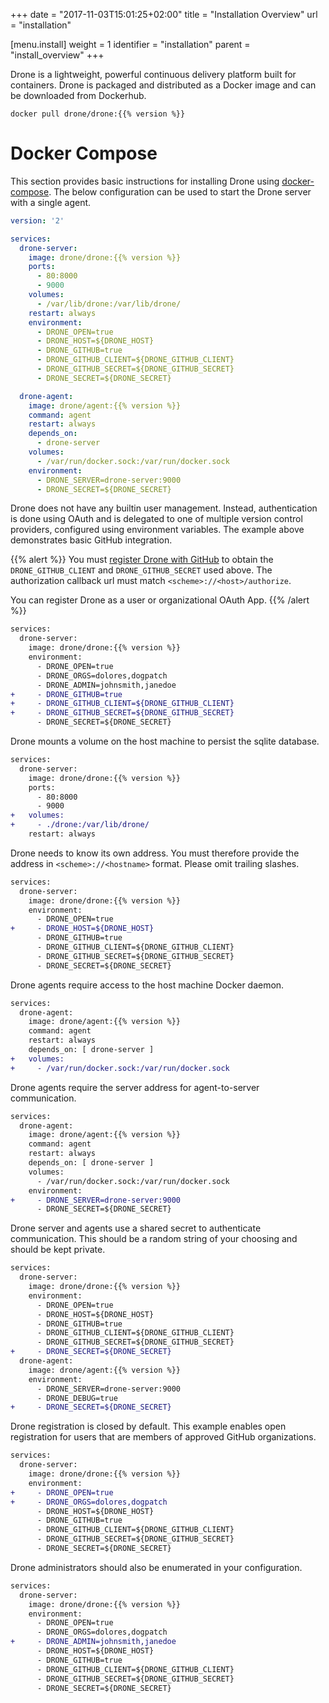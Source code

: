 +++
date = "2017-11-03T15:01:25+02:00"
title = "Installation Overview"
url = "installation"

[menu.install]
  weight = 1
  identifier = "installation"
  parent = "install_overview"
+++

Drone is a lightweight, powerful continuous delivery platform built for containers. Drone is packaged and distributed as a Docker image and can be downloaded from Dockerhub.

```text
docker pull drone/drone:{{% version %}}
```

# Docker Compose

This section provides basic instructions for installing Drone using [docker-compose](https://docs.docker.com/compose/). The below configuration can be used to start the Drone server with a single agent.

```yaml
version: '2'

services:
  drone-server:
    image: drone/drone:{{% version %}}
    ports:
      - 80:8000
      - 9000
    volumes:
      - /var/lib/drone:/var/lib/drone/
    restart: always
    environment:
      - DRONE_OPEN=true
      - DRONE_HOST=${DRONE_HOST}
      - DRONE_GITHUB=true
      - DRONE_GITHUB_CLIENT=${DRONE_GITHUB_CLIENT}
      - DRONE_GITHUB_SECRET=${DRONE_GITHUB_SECRET}
      - DRONE_SECRET=${DRONE_SECRET}

  drone-agent:
    image: drone/agent:{{% version %}}
    command: agent
    restart: always
    depends_on:
      - drone-server
    volumes:
      - /var/run/docker.sock:/var/run/docker.sock
    environment:
      - DRONE_SERVER=drone-server:9000
      - DRONE_SECRET=${DRONE_SECRET}
```

Drone does not have any builtin user management. Instead, authentication is done using OAuth and is delegated to one of multiple version control providers, configured using environment variables. The example above demonstrates basic GitHub integration.

{{% alert %}}
You must [register Drone with GitHub](https://developer.github.com/apps/building-oauth-apps/creating-an-oauth-app/) to obtain the `DRONE_GITHUB_CLIENT` and `DRONE_GITHUB_SECRET` used above. The authorization callback url must match `<scheme>://<host>/authorize`.

You can register Drone as a user or organizational OAuth App.
{{% /alert %}}

```diff
services:
  drone-server:
    image: drone/drone:{{% version %}}
    environment:
      - DRONE_OPEN=true
      - DRONE_ORGS=dolores,dogpatch
      - DRONE_ADMIN=johnsmith,janedoe
+     - DRONE_GITHUB=true
+     - DRONE_GITHUB_CLIENT=${DRONE_GITHUB_CLIENT}
+     - DRONE_GITHUB_SECRET=${DRONE_GITHUB_SECRET}
      - DRONE_SECRET=${DRONE_SECRET}
```

Drone mounts a volume on the host machine to persist the sqlite database.

```diff
services:
  drone-server:
    image: drone/drone:{{% version %}}
    ports:
      - 80:8000
      - 9000
+   volumes:
+     - ./drone:/var/lib/drone/
    restart: always
```

Drone needs to know its own address. You must therefore provide the address in `<scheme>://<hostname>` format. Please omit trailing slashes.

```diff
services:
  drone-server:
    image: drone/drone:{{% version %}}
    environment:
      - DRONE_OPEN=true
+     - DRONE_HOST=${DRONE_HOST}
      - DRONE_GITHUB=true
      - DRONE_GITHUB_CLIENT=${DRONE_GITHUB_CLIENT}
      - DRONE_GITHUB_SECRET=${DRONE_GITHUB_SECRET}
      - DRONE_SECRET=${DRONE_SECRET}
```

Drone agents require access to the host machine Docker daemon.

```diff
services:
  drone-agent:
    image: drone/agent:{{% version %}}
    command: agent
    restart: always
    depends_on: [ drone-server ]
+   volumes:
+     - /var/run/docker.sock:/var/run/docker.sock
```

Drone agents require the server address for agent-to-server communication.

```diff
services:
  drone-agent:
    image: drone/agent:{{% version %}}
    command: agent
    restart: always
    depends_on: [ drone-server ]
    volumes:
      - /var/run/docker.sock:/var/run/docker.sock
    environment:
+     - DRONE_SERVER=drone-server:9000
      - DRONE_SECRET=${DRONE_SECRET}
```

Drone server and agents use a shared secret to authenticate communication. This should be a random string of your choosing and should be kept private.

```diff
services:
  drone-server:
    image: drone/drone:{{% version %}}
    environment:
      - DRONE_OPEN=true
      - DRONE_HOST=${DRONE_HOST}
      - DRONE_GITHUB=true
      - DRONE_GITHUB_CLIENT=${DRONE_GITHUB_CLIENT}
      - DRONE_GITHUB_SECRET=${DRONE_GITHUB_SECRET}
+     - DRONE_SECRET=${DRONE_SECRET}
  drone-agent:
    image: drone/agent:{{% version %}}
    environment:
      - DRONE_SERVER=drone-server:9000
      - DRONE_DEBUG=true
+     - DRONE_SECRET=${DRONE_SECRET}
```

Drone registration is closed by default. This example enables open registration for users that are members of approved GitHub organizations.

```diff
services:
  drone-server:
    image: drone/drone:{{% version %}}
    environment:
+     - DRONE_OPEN=true
+     - DRONE_ORGS=dolores,dogpatch
      - DRONE_HOST=${DRONE_HOST}
      - DRONE_GITHUB=true
      - DRONE_GITHUB_CLIENT=${DRONE_GITHUB_CLIENT}
      - DRONE_GITHUB_SECRET=${DRONE_GITHUB_SECRET}
      - DRONE_SECRET=${DRONE_SECRET}
```

Drone administrators should also be enumerated in your configuration.

```diff
services:
  drone-server:
    image: drone/drone:{{% version %}}
    environment:
      - DRONE_OPEN=true
      - DRONE_ORGS=dolores,dogpatch
+     - DRONE_ADMIN=johnsmith,janedoe
      - DRONE_HOST=${DRONE_HOST}
      - DRONE_GITHUB=true
      - DRONE_GITHUB_CLIENT=${DRONE_GITHUB_CLIENT}
      - DRONE_GITHUB_SECRET=${DRONE_GITHUB_SECRET}
      - DRONE_SECRET=${DRONE_SECRET}
```
